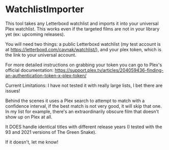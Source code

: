 # WatchlistImporter

This tool takes any Letterboxd watchlist and imports it into your universal Plex watchlist.  This works even if the targeted films are not in your library yet (ex: upcoming releases).  

You will need two things: a public Letterboxd watchlist (my test account is at https://letterboxd.com/cavnak/watchlist/), and your plex token, which is the link to your universal account.  

For more detailed instructions on grabbing your token you can go to Plex's official documentation:
https://support.plex.tv/articles/204059436-finding-an-authentication-token-x-plex-token/

Current Limitations:
I have not tested it with really large lists, I bet there are issues!

Behind the scenes it uses a Plex search to attempt to match with a confidence interval, if the best match is not very good, it will skip that one.  In my list for example, there's an extraordinarily obscure film that doesn't show up on Plex at all.

It DOES handle identical titles with different release years (I tested with the 93 and 2021 versions of The Green Snake).

If it doesn't, let me know!
